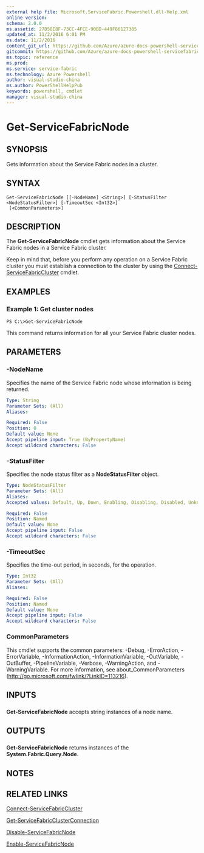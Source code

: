 ```yaml
---
external help file: Microsoft.ServiceFabric.Powershell.dll-Help.xml
online version:
schema: 2.0.0
ms.assetid: 27D58E8F-73CC-4FCE-90BD-449F86127385
updated_at: 11/2/2016 6:01 PM
ms.date: 11/2/2016
content_git_url: https://github.com/Azure/azure-docs-powershell-servicefabric/blob/master/Service-Fabric-cmdlets/ServiceFabric/vlatest/Get-ServiceFabricNode.md
gitcommit: https://github.com/Azure/azure-docs-powershell-servicefabric/blob/a04d7fb81ddb4ca19a8c0101c71d7745ad5e082a/Service-Fabric-cmdlets/ServiceFabric/vlatest/Get-ServiceFabricNode.md
ms.topic: reference
ms.prod: 
ms.service: service-fabric
ms.technology: Azure Powershell
author: visual-studio-china
ms.author: PowerShellHelpPub
keywords: powershell, cmdlet
manager: visual-studio-china
---
```


# Get-ServiceFabricNode

## SYNOPSIS
Gets information about the Service Fabric nodes in a cluster.

## SYNTAX

```
Get-ServiceFabricNode [[-NodeName] <String>] [-StatusFilter <NodeStatusFilter>] [-TimeoutSec <Int32>]
 [<CommonParameters>]
```

## DESCRIPTION
The **Get-ServiceFabricNode** cmdlet gets information about the Service Fabric nodes in a Service Fabric cluster.

Keep in mind that, before you perform any operation on a Service Fabric cluster you must establish a connection to the cluster by using the [Connect-ServiceFabricCluster](./Connect-ServiceFabricCluster.md) cmdlet.

## EXAMPLES

### Example 1: Get cluster nodes
```
PS C:\>Get-ServiceFabricNode
```

This command returns information for all your Service Fabric cluster nodes.

## PARAMETERS

### -NodeName
Specifies the name of the Service Fabric node whose information is being returned.

```yaml
Type: String
Parameter Sets: (All)
Aliases:

Required: False
Position: 0
Default value: None
Accept pipeline input: True (ByPropertyName)
Accept wildcard characters: False
```

### -StatusFilter
Specifies the node status filter as a **NodeStatusFilter** object.

```yaml
Type: NodeStatusFilter
Parameter Sets: (All)
Aliases:
Accepted values: Default, Up, Down, Enabling, Disabling, Disabled, Unknown, Removed, All

Required: False
Position: Named
Default value: None
Accept pipeline input: False
Accept wildcard characters: False
```

### -TimeoutSec
Specifies the time-out period, in seconds, for the operation.

```yaml
Type: Int32
Parameter Sets: (All)
Aliases:

Required: False
Position: Named
Default value: None
Accept pipeline input: False
Accept wildcard characters: False
```

### CommonParameters
This cmdlet supports the common parameters: -Debug, -ErrorAction, -ErrorVariable, -InformationAction, -InformationVariable, -OutVariable, -OutBuffer, -PipelineVariable, -Verbose, -WarningAction, and -WarningVariable. For more information, see about_CommonParameters (http://go.microsoft.com/fwlink/?LinkID=113216).

## INPUTS

###  
**Get-ServiceFabricNode** accepts string instances of a node name.

## OUTPUTS

###  
**Get-ServiceFabricNode** returns instances of the  **System.Fabric.Query.Node**.

## NOTES

## RELATED LINKS

[Connect-ServiceFabricCluster](xref:ServiceFabric/vlatest/Connect-ServiceFabricCluster.md)

[Get-ServiceFabricClusterConnection](xref:ServiceFabric/vlatest/Get-ServiceFabricClusterConnection.md)

[Disable-ServiceFabricNode](xref:ServiceFabric/vlatest/Disable-ServiceFabricNode.md)

[Enable-ServiceFabricNode](xref:ServiceFabric/vlatest/Enable-ServiceFabricNode.md)
